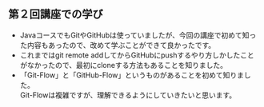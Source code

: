 ## 第２回講座での学び
- JavaコースでもGitやGitHubは使っていましたが、今回の講座で初めて知った内容もあったので、改めて学ぶことができて良かったです。
- これまではgit remote addしてからGitHubにpushするやり方しかしたことがなかったので、最初にcloneする方法もあることを知りました。
- 「Git-Flow」と「GitHub-Flow」というものがあることを初めて知りました。  
Git-Flowは複雑ですが、理解できるようにしていきたいと思います。
